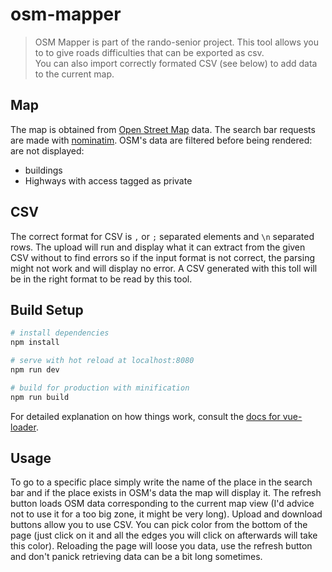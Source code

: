 # osm-mapper

> OSM Mapper is part of the rando-senior project. This tool allows you to to give roads difficulties that can be exported as csv.  
> You can also import correctly formated CSV (see below) to add data to the current map.

## Map

The map is obtained from [Open Street Map](https://wiki.openstreetmap.org/wiki/Main_Page) data. The search bar requests are made with [nominatim](https://wiki.openstreetmap.org/wiki/Nominatim). OSM's data are filtered before being rendered: are not displayed:
* buildings
* Highways with access tagged as private

## CSV

The correct format for CSV is `,` or `;` separated elements and `\n` separated rows. The upload will run and display what it can extract from the given CSV without to find errors so if the input format is not correct, the parsing might not work and will display no error. A CSV generated with this toll will be in the right format to be read by this tool.

## Build Setup

``` bash
# install dependencies
npm install

# serve with hot reload at localhost:8080
npm run dev

# build for production with minification
npm run build
```

For detailed explanation on how things work, consult the [docs for vue-loader](http://vuejs.github.io/vue-loader).

## Usage

To go to a specific place simply write the name of the place in the search bar and if the place exists in OSM's data the map will display it. The refresh button loads OSM data corresponding to the current map view (I'd advice not to use it for a too big zone, it might be very long). Upload and download buttons allow you to use CSV. You can pick color from the bottom of the page (just click on it and all the edges you will click on afterwards will take this color). Reloading the page will loose you data, use the refresh button and don't panick retrieving data can be a bit long sometimes.